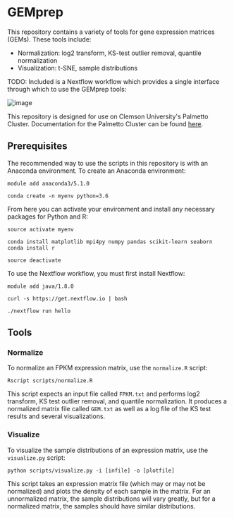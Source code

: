 # GEMprep

This repository contains a variety of tools for gene expression matrices (GEMs). These tools include:

- Normalization: log2 transform, KS-test outlier removal, quantile normalization
- Visualization: t-SNE, sample distributions

TODO: Included is a Nextflow workflow which provides a single interface through which to use the GEMprep tools:

![image](https://user-images.githubusercontent.com/26093060/45060839-c2bfac80-b06f-11e8-8850-90a4bb0f9113.png)

This repository is designed for use on Clemson University's Palmetto Cluster. Documentation for the Palmetto Cluster can be found [here](https://www.palmetto.clemson.edu/palmetto/).

## Prerequisites

The recommended way to use the scripts in this repository is with an Anaconda environment. To create an Anaconda environment:
```
module add anaconda3/5.1.0

conda create -n myenv python=3.6
```

From here you can activate your environment and install any necessary packages for Python and R:
```
source activate myenv

conda install matplotlib mpi4py numpy pandas scikit-learn seaborn
conda install r

source deactivate
```

To use the Nextflow workflow, you must first install Nextflow:
```
module add java/1.8.0

curl -s https://get.nextflow.io | bash

./nextflow run hello
```

## Tools

### Normalize

To normalize an FPKM expression matrix, use the `normalize.R` script:
```
Rscript scripts/normalize.R
```

This script expects an input file called `FPKM.txt` and performs log2 transform, KS test outlier removal, and quantile normalization. It produces a normalized matrix file called `GEM.txt` as well as a log file of the KS test results and several visualizations.

### Visualize

To visualize the sample distributions of an expression matrix, use the `visualize.py` script:
```
python scripts/visualize.py -i [infile] -o [plotfile]
```

This script takes an expression matrix file (which may or may not be normalized) and plots the density of each sample in the matrix. For an unnormalized matrix, the sample distributions will vary greatly, but for a normalized matrix, the samples should have similar distributions.
